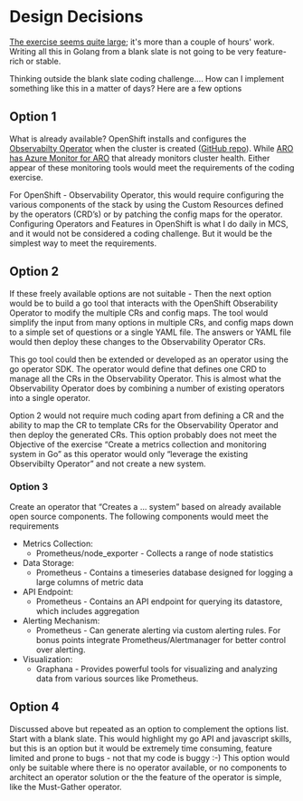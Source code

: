 # Design Decisions

[The exercise seems quite large](assignment.pdf); it's more than a couple of hours' work. Writing all this in Golang from a blank slate is not going to be very feature-rich or stable.

Thinking outside the blank slate coding challenge…. How can I implement something like this in a matter of days?  Here are a few options


## Option 1
What is already available? OpenShift installs and configures the [Observabilty Operator](https://docs.openshift.com/container-platform/4.14/observability/monitoring/monitoring-overview.html) when the cluster is created ([GitHub repo](https://github.com/rhobs/observability-operator)).  While [ARO has Azure Monitor for ARO](https://learn.microsoft.com/en-us/azure/openshift/howto-monitor-alerts)  that already monitors cluster health.  Either appear of these monitoring tools would meet the requirements of the coding exercise.

For OpenShift - Observability Operator, this would require configuring the various components of the stack by using the Custom Resources defined by the operators (CRD’s) or by patching the config maps for the operator.  Configuring Operators and Features in OpenShift is what I do daily in MCS, and it would not be considered a coding challenge. But it would be the simplest way to meet the requirements.

## Option 2
If these freely available options are not suitable - Then the next option would be to build a go tool that interacts with the OpenShift Obserability Operator to modify the multiple CRs and config maps.  The tool would simplify the input from many options in multiple CRs, and config maps down to a simple set of questions or a single YAML file.  The answers or YAML file would then deploy these changes to the Observability Operator CRs.

This go tool could then be extended or developed as an operator using the go operator SDK. The operator would define that defines one CRD to manage all the CRs in the Observability Operator.  This is almost what the Observability Operator does by combining a number of existing operators into a single operator.

Option 2 would not require much coding apart from defining a CR and the ability to map the CR to template CRs for the Observability Operator and then deploy the generated CRs.  This option probably does not meet the Objective of the exercise “Create a metrics collection and monitoring system in Go” as this operator would only “leverage the existing Observibilty Operator” and not create a new system.

### Option 3
Create an operator that “Creates a … system” based on already available open source components.  The following components would meet the requirements

-   Metrics Collection:
    - Prometheus/node_exporter - Collects a range of node statistics
- Data Storage:
    - Prometheus - Contains a timeseries database designed for logging a large columns of metric data
- API Endpoint:
    - Prometheus - Contains an API endpoint for querying its datastore, which includes aggregation
- Alerting Mechanism:
  - Prometheus - Can generate alerting via custom alerting rules. For bonus points integrate Prometheus/Alertmanager for better control over alerting.
- Visualization:
    - Graphana - Provides powerful tools for visualizing and analyzing data from various sources like Prometheus.

## Option 4
Discussed above but repeated as an option to complement the options list. Start with a blank slate.  This would highlight my go API and javascript skills, but this is an option but it would be extremely time consuming, feature limited and prone to bugs - not that my code is buggy :-)  This option would only be suitable where there is no operator available, or no components to architect an operator solution or the the feature of the operator is simple, like the Must-Gather operator.
